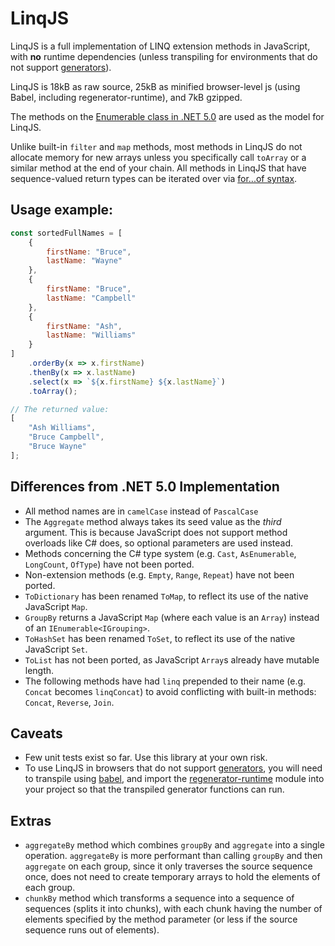 
# LinqJS

LinqJS is a full implementation of LINQ extension methods in JavaScript, with **no** runtime dependencies (unless transpiling for environments that do not support [generators](https://developer.mozilla.org/en-US/docs/Web/JavaScript/Guide/Iterators_and_Generators)).

LinqJS is 18kB as raw source, 25kB as minified browser-level js (using Babel, including regenerator-runtime), and 7kB gzipped.

The methods on the [Enumerable class in .NET 5.0](https://docs.microsoft.com/en-us/dotnet/api/system.linq.enumerable?view=net-5.0) are used as the model for LinqJS.

Unlike built-in `filter`  and `map` methods, most methods in LinqJS do not allocate memory for new arrays unless you specifically call `toArray` or a similar method at the end of your chain. All methods in LinqJS that have sequence-valued return types can be iterated over via [for...of syntax](https://developer.mozilla.org/en-US/docs/Web/JavaScript/Reference/Statements/for...of).

## Usage example:

```javascript
const sortedFullNames = [
    {
        firstName: "Bruce",
        lastName: "Wayne"
    },
    {
        firstName: "Bruce",
        lastName: "Campbell"
    },
    {
        firstName: "Ash",
        lastName: "Williams"
    }
]
    .orderBy(x => x.firstName)
    .thenBy(x => x.lastName)
    .select(x => `${x.firstName} ${x.lastName}`)
    .toArray();

// The returned value:
[
    "Ash Williams",
    "Bruce Campbell",
    "Bruce Wayne"
];
```

## Differences from .NET 5.0 Implementation

 - All method names are in `camelCase` instead of `PascalCase`
 - The `Aggregate` method always takes its seed value as the *third* argument. This is because JavaScript does not support method overloads like C# does, so optional parameters are used instead.
 - Methods concerning the C# type system (e.g. `Cast`, `AsEnumerable`, `LongCount`, `OfType`) have not been ported.
 - Non-extension methods (e.g. `Empty`, `Range`, `Repeat`) have not been ported.
 - `ToDictionary` has been renamed `ToMap`, to reflect its use of the native JavaScript `Map`.
 - `GroupBy` returns a JavaScript `Map` (where each value is an `Array`) instead of an `IEnumerable<IGrouping>`.
 - `ToHashSet` has been renamed `ToSet`, to reflect its use of the native JavaScript `Set`.
 - `ToList` has not been ported, as JavaScript `Array`s already have mutable length.
 - The following methods have had `linq` prepended to their name (e.g. `Concat` becomes `linqConcat`) to avoid conflicting with built-in methods: `Concat`, `Reverse`, `Join`.

## Caveats

 - Few unit tests exist so far. Use this library at your own risk.
 - To use LinqJS in browsers that do not support [generators](https://developer.mozilla.org/en-US/docs/Web/JavaScript/Guide/Iterators_and_Generators), you will need to transpile using [babel](https://babeljs.io/), and import the [regenerator-runtime](https://www.npmjs.com/package/regenerator-runtime) module into your project so that the transpiled generator functions can run.

## Extras

 - `aggregateBy` method which combines `groupBy` and `aggregate` into a single operation. `aggregateBy` is more performant than calling `groupBy` and then `aggregate` on each group, since it only traverses the source sequence once, does not need to create temporary arrays to hold the elements of each group.
 - `chunkBy` method which transforms a sequence into a sequence of sequences (splits it into chunks), with each chunk having the number of elements specified by the method parameter (or less if the source sequence runs out of elements).

